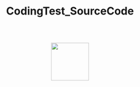 <h1 align="center">CodingTest_SourceCode</h1>
<br><br>
<p align="center">
  <img src="https://github.com/Kwon-HyeongIl/CodingTest_SourceCode/assets/119515797/885c545c-6a71-43d3-84f7-7ce9d4da6de4" width="100">
</p>

